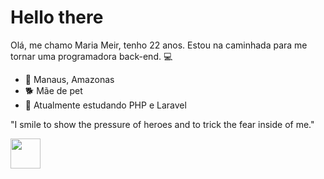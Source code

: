    # Hello there           
 
Olá, me chamo Maria Meir, tenho 22 anos. Estou na caminhada para me tornar uma programadora back-end. :computer:

 - :round_pushpin: Manaus, Amazonas
 - :dog2: Mãe de pet
 - :seedling: Atualmente estudando PHP e Laravel

"I smile to show the pressure of heroes and to trick the fear inside of me." 


<img src="https://camo.githubusercontent.com/d3359cb00ab0b5ed8f2e1fe3fceb4fbaf3b614340f8c0db99c17b9f50b351770/68747470733a2f2f656d6f6a69732e736c61636b6d6f6a69732e636f6d2f656d6f6a69732f696d616765732f313533313834393433302f343234362f626c6f622d73756e676c61737365732e6769663f31353331383439343330" width="48">

